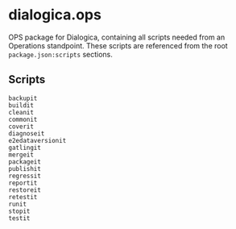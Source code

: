 # dialogica.ops

OPS package for Dialogica, containing all scripts needed from an Operations standpoint. These scripts are referenced from the root `package.json:scripts` sections.

## Scripts
```
backupit
buildit
cleanit
commonit
coverit
diagnoseit
e2edataversionit
gatlingit
mergeit
packageit
publishit
regressit
reportit
restoreit
retestit
runit
stopit
testit
```
